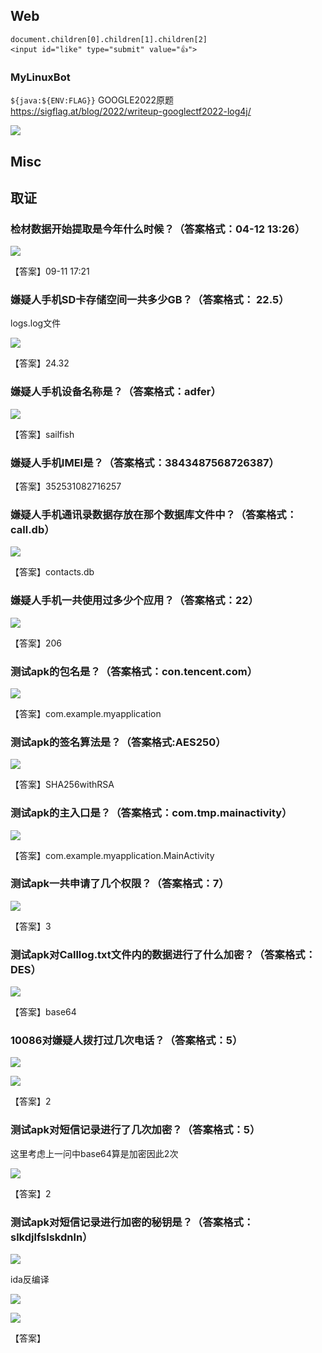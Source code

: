 ## Web
```
document.children[0].children[1].children[2]
<input id="like" type="submit" value="👍">

```
### MyLinuxBot
`${java:${ENV:FLAG}}`
GOOGLE2022原题 
https://sigflag.at/blog/2022/writeup-googlectf2022-log4j/

![](attachments/Pasted%20image%2020230916153204.png)
## Misc

## 取证
### 检材数据开始提取是今年什么时候？（答案格式：04-12 13:26）

![](attachments/Pasted%20image%2020230916174841.png)

【答案】09-11 17:21


### 嫌疑人手机SD卡存储空间一共多少GB？（答案格式： 22.5）

logs.log文件

![](attachments/Pasted%20image%2020230916174422.png)

【答案】24.32

### 嫌疑人手机设备名称是？（答案格式：adfer）


![](attachments/Pasted%20image%2020230916174755.png)

【答案】sailfish

### 嫌疑人手机IMEI是？（答案格式：3843487568726387）

【答案】352531082716257

### 嫌疑人手机通讯录数据存放在那个数据库文件中？（答案格式：call.db）

![](attachments/Pasted%20image%2020230916175033.png)

【答案】contacts.db

### 嫌疑人手机一共使用过多少个应用？（答案格式：22）

![](attachments/Pasted%20image%2020230916175142.png)

【答案】206

### 测试apk的包名是？（答案格式：con.tencent.com）

![](attachments/Pasted%20image%2020230916175328.png)

【答案】com.example.myapplication

### 测试apk的签名算法是？（答案格式:AES250）

![](attachments/Pasted%20image%2020230916175612.png)

【答案】SHA256withRSA

### 测试apk的主入口是？（答案格式：com.tmp.mainactivity）

![](attachments/Pasted%20image%2020230916175704.png)

【答案】com.example.myapplication.MainActivity

### 测试apk一共申请了几个权限？（答案格式：7）

![](attachments/Pasted%20image%2020230917000820.png)

【答案】3

### 测试apk对Calllog.txt文件内的数据进行了什么加密？（答案格式：DES）

![](attachments/Pasted%20image%2020230916175918.png)

【答案】base64

### 10086对嫌疑人拨打过几次电话？（答案格式：5）

![](attachments/Pasted%20image%2020230916180353.png)

![](attachments/Pasted%20image%2020230916180419.png)

【答案】2

### 测试apk对短信记录进行了几次加密？（答案格式：5）

这里考虑上一问中base64算是加密因此2次

![](attachments/Pasted%20image%2020230916180503.png)

【答案】2

### 测试apk对短信记录进行加密的秘钥是？（答案格式：slkdjlfslskdnln）

![](attachments/Pasted%20image%2020230916180634.png)

ida反编译

![](attachments/Pasted%20image%2020230916181544.png)

![](attachments/Pasted%20image%2020230916181141.png)

【答案】


